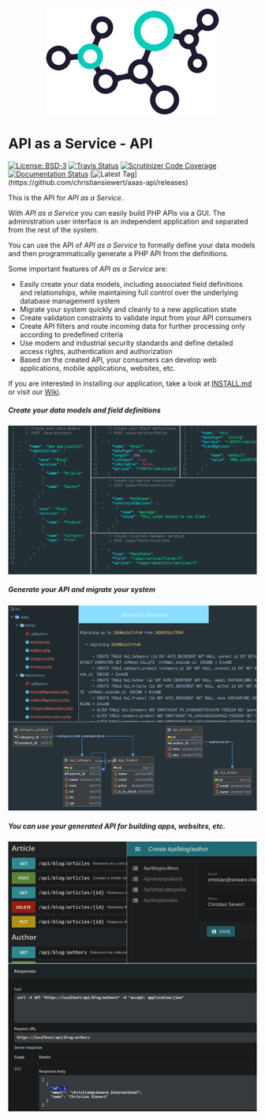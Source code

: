 <p align="center">
    <img src="https://raw.githubusercontent.com/christiansiewert/aaas-api/develop/docs/logo.png" alt="API as a Service" />
</p>

# API as a Service - API

[![License: BSD-3](https://img.shields.io/badge/License-BSD%203--Clause-blue.svg)](https://opensource.org/licenses/BSD-3-Clause)
[![Travis Status](https://img.shields.io/travis/christiansiewert/aaas-api.svg)](https://travis-ci.org/christiansiewert/aaas-api)
[![Scrutinizer Code Coverage](https://img.shields.io/scrutinizer/coverage/g/christiansiewert/aaas-api.svg)](https://scrutinizer-ci.com/g/christiansiewert/aaas-api)
[![Documentation Status](https://readthedocs.org/projects/aaas-api/badge/?version=latest)](https://aaas-api.readthedocs.io)
[![Latest Tag](https://img.shields.io/github/tag/christiansiewert/aaas-api.svg?)](https://github.com/christiansiewert/aaas-api/releases)

This is the API for _API as a Service_.

With _API as a Service_ you can easily build PHP APIs via a GUI. The administration user interface is an independent application and separated from the rest of the system. 

You can use the API of _API as a Service_ to formally define your data models and then programmatically generate a PHP API from the definitions.

Some important features of _API as a Service_ are:

 * Easily create your data models, including associated field definitions and relationships, while maintaining full control over the underlying database management system
 * Migrate your system quickly and cleanly to a new application state 
 * Create validation constraints to validate input from your API consumers
 * Create API filters and route incoming data for further processing only according to predefined criteria
 * Use modern and industrial security standards and define detailed access rights, authentication and authorization
 * Based on the created API, your consumers can develop web applications, mobile applications, websites, etc.
 
If you are interested in installing our application, take a look at [INSTALL.md] or visit our [Wiki].
 
##### Create your data models and field definitions

<img src="https://raw.githubusercontent.com/christiansiewert/aaas-api/develop/docs/images/readme_example_01.png" />

##### Generate your API and migrate your system

<img src="https://raw.githubusercontent.com/christiansiewert/aaas-api/develop/docs/images/readme_example_02.png" />

##### You can use your generated API for building apps, websites, etc.

<img src="https://raw.githubusercontent.com/christiansiewert/aaas-api/develop/docs/images/readme_example_003.png" />

[Wiki]: https://aaas-api.readthedocs.io
[INSTALL.md]: https://github.com/christiansiewert/aaas-api/blob/develop/INSTALL.md